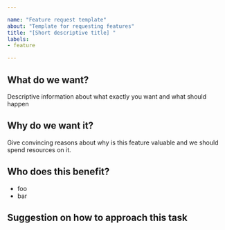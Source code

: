 ```yaml
---

name: "Feature request template"
about: "Template for requesting features"
title: "[Short descriptive title] "
labels:
- feature

---
```


## What do we want?
Descriptive information about what exactly you want and what should happen

## Why do we want it?
Give convincing reasons about why is this feature valuable and we should spend resources on it.

## Who does this benefit?
- foo
- bar

## Suggestion on how to approach this task
